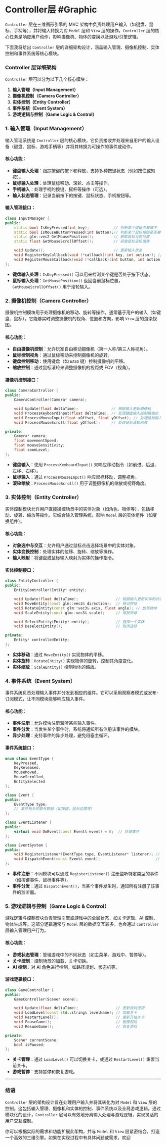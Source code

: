 # Controller层 #Graphic

`Controller` 层在三维图形引擎的 MVC 架构中负责处理用户输入（如键盘、鼠标、手柄等），并将输入转换为对 `Model` 层和 `View` 层的操作。`Controller` 层的核心任务是响应用户动作，影响摄像机、物体的变换以及游戏/引擎逻辑。

下面我将给出 `Controller` 层的详细架构设计，涵盖输入管理、摄像机控制、实体控制和事件系统等核心模块。

### Controller 层详细架构

`Controller` 层可以分为以下几个核心模块：

1. **输入管理（Input Management）**
2. **摄像机控制（Camera Controller）**
3. **实体控制（Entity Controller）**
4. **事件系统（Event System）**
5. **游戏逻辑与控制（Game Logic & Control）**

### 1. **输入管理（Input Management）**

输入管理系统是 `Controller` 层的核心模块，它负责接收并处理来自用户的输入设备（键盘、鼠标、游戏手柄等）并将其转换为可操作的事件或动作。

#### 核心功能：
- **键盘输入处理**：跟踪按键的按下和释放，支持多种按键状态（例如按住或短按）。
- **鼠标输入处理**：处理鼠标移动、滚轮、点击等操作。
- **手柄输入**：处理手柄的按键、摇杆等操作（可选）。
- **输入状态管理**：记录当前按下的按键、鼠标状态、手柄按钮等。

#### 输入管理接口：
```cpp
class InputManager {
public:
    static bool IsKeyPressed(int key);           // 判断某个键是否被按下
    static bool IsMouseButtonPressed(int button);// 判断某个鼠标按钮是否被按下
    static glm::vec2 GetMousePosition();         // 获取鼠标当前位置
    static float GetMouseScrollOffset();         // 获取鼠标滚轮偏移

    void Update();                               // 更新输入状态
    void RegisterKeyCallback(void (*callback)(int key, int action)); // 注册键盘回调
    void RegisterMouseCallback(void (*callback)(int button, int action)); // 注册鼠标回调
};
```

- **键盘输入处理**：`IsKeyPressed()` 可以用来检测某个键是否处于按下状态。
- **鼠标输入处理**：`GetMousePosition()` 返回当前鼠标位置，`GetMouseScrollOffset()` 用于滚轮输入。

### 2. **摄像机控制（Camera Controller）**

摄像机控制模块用于处理摄像机的移动、旋转等操作，通常基于用户的输入（如键盘、鼠标）。它能够实时调整摄像机的视角、位置和方向，影响 `View` 层的渲染视图。

#### 核心功能：
- **自由摄像机控制**：允许玩家自由移动摄像机（第一人称/第三人称视角）。
- **鼠标控制视角**：通过鼠标移动来控制摄像机的旋转。
- **键盘控制移动**：使用键盘（如 `WASD` 键）控制摄像机的平移。
- **缩放控制**：通过鼠标滚轮来调整摄像机的视距或 FOV（视角）。

#### 摄像机控制接口：
```cpp
class CameraController {
public:
    CameraController(Camera* camera);

    void Update(float deltaTime);               // 根据输入更新摄像机
    void ProcessKeyboardInput(float deltaTime); // 处理键盘输入控制摄像机
    void ProcessMouseInput(float xOffset, float yOffset); // 处理鼠标输入控制摄像机
    void ProcessMouseScroll(float yOffset);     // 处理鼠标滚轮缩放

private:
    Camera* camera;
    float movementSpeed;
    float mouseSensitivity;
    float zoomLevel;
};
```

- **键盘输入**：使用 `ProcessKeyboardInput()` 来响应移动指令（如前进、后退、左移、右移）。
- **鼠标输入**：通过 `ProcessMouseInput()` 响应鼠标移动，调整视角。
- **滚轮缩放**：`ProcessMouseScroll()` 用于调整摄像机的缩放或视野角度。

### 3. **实体控制（Entity Controller）**

实体控制模块允许用户直接操控场景中的实体对象（如角色、物体等），包括移动、旋转、缩放等操作。它结合输入管理系统，影响 `Model` 层的实体组件（如变换组件）。

#### 核心功能：
- **对象选中与交互**：允许用户通过鼠标点击选择场景中的实体对象。
- **实体变换控制**：处理实体的位移、旋转、缩放等操作。
- **输入映射**：将键盘或鼠标输入映射为实体的操作指令。

#### 实体控制接口：
```cpp
class EntityController {
public:
    EntityController(Entity* entity);

    void Update(float deltaTime);                 // 根据输入更新实体的状态
    void MoveEntity(const glm::vec3& direction);  // 移动物体
    void RotateEntity(const glm::vec3& axis, float angle); // 旋转物体
    void ScaleEntity(const glm::vec3& scale);     // 缩放物体

    void SelectEntity(Entity* entity);            // 选择一个实体
    void DeselectEntity();                        // 取消选择

private:
    Entity* controlledEntity;
};
```

- **实体移动**：通过 `MoveEntity()` 实现物体的平移。
- **实体旋转**：`RotateEntity()` 实现物体的旋转，控制其角度变化。
- **实体缩放**：`ScaleEntity()` 控制物体的缩放。

### 4. **事件系统（Event System）**

事件系统负责处理输入事件并分发到相应的组件。它可以采用观察者模式或发布-订阅模式，让不同模块能够响应输入事件。

#### 核心功能：
- **事件注册**：允许模块注册监听某些输入事件。
- **事件分发**：当发生某个事件时，系统将通知所有注册该事件的模块。
- **异步处理**：支持事件的异步处理，避免阻塞主循环。

#### 事件系统接口：
```cpp
enum class EventType {
    KeyPressed,
    KeyReleased,
    MouseMoved,
    MouseScrolled,
    EntitySelected
};

class Event {
public:
    EventType type;
    // 事件相关的额外数据（如按键、鼠标位置等）
};

class EventListener {
public:
    virtual void OnEvent(const Event& event) = 0;  // 处理事件
};

class EventSystem {
public:
    void RegisterListener(EventType type, EventListener* listener); // 注册事件监听器
    void DispatchEvent(const Event& event);                         // 分发事件
};
```

- **事件注册**：不同模块可以通过 `RegisterListener()` 注册监听特定类型的事件（如按键事件、鼠标事件等）。
- **事件分发**：通过 `DispatchEvent()`，当某个事件发生时，通知所有注册了该事件的监听器。

### 5. **游戏逻辑与控制（Game Logic & Control）**

游戏逻辑与控制模块负责管理引擎或游戏中的全局状态，如关卡逻辑、AI 控制、物体生成等。这部分逻辑通常与 `Model` 层的数据交互较多，也会通过 `Controller` 层输入管理用户行为。

#### 核心功能：
- **游戏状态管理**：管理游戏中的不同状态（如主菜单、游戏中、暂停等）。
- **关卡控制**：控制场景的加载、关卡切换。
- **AI 控制**：对 AI 角色进行控制，如路径规划、状态机等。

#### 游戏逻辑接口：
```cpp
class GameController {
public:
    GameController(Scene* scene);

    void Update(float deltaTime);                 // 更新游戏逻辑
    void LoadLevel(const std::string& levelName); // 加载关卡
    void RestartLevel();                          // 重新开始关卡
    void PauseGame();                             // 暂停游戏
    void ResumeGame();                            // 恢复游戏

private:
    Scene* currentScene;
    bool isPaused;
};
```

- **关卡管理**：通过 `LoadLevel()` 可以切换关卡，或通过 `RestartLevel()` 重置当前关卡。
- **游戏暂停**：支持暂停和恢复游戏。

---

### 结语

`Controller` 层的架构设计旨在处理用户输入并将其转化为对 `Model` 和 `View` 层的控制。这包括输入管理、摄像机和实体的控制、事件系统以及全局游戏逻辑。通过模块化的设计，`Controller` 层可以有效地分离输入处理与游戏逻辑，实现灵活的用户交互控制。

你可以根据实际的需求和功能扩展此架构，并与 `Model` 和 `View` 层紧密结合，打造一个高效的三维引擎。如果在实现过程中有具体问题或需求，欢迎